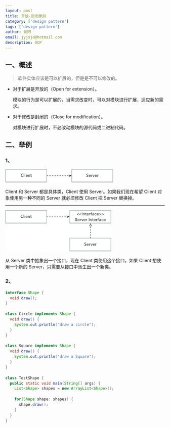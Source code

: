```yaml
---
layout: post
title: 开放-封闭原则
category: ['design pattern']
tags: ['design pattern']
author: 景阳
email: jyjsjd@hotmail.com
description: OCP
---
```


## 一、概述
> 软件实体应该是可以扩展的，但是是不可以修改的。

* 对于扩展是开放的（Open for extension）。

  模块的行为是可以扩展的，当需求改变时，可以对模块进行扩展，适应新的需求。

* 对于修改是封闭的（Close for modification）。

  对模块进行扩展时，不必改动模块的源代码或二进制代码。

## 二、举例
### 1、
![OCP1.png](/assets/img/OCP1.png)

Client 和 Server 都是具体类，Client 使用 Server。如果我们现在希望 Client 对象使用另一种不同的 Server 就必须修改 Client 把 Server 替换掉。

----------

![OCP2.png](/assets/img/OCP2.png)

从 Server 类中抽象出一个接口，现在 Client 类使用这个接口，如果 Client 想使用一个新的 Server，只需要从接口中派生出一个新类。

### 2、
```java
interface Shape {
  void draw();
}

class Circle implements Shape {
  void draw() {
    System.out.println("draw a circle");
  }
}

class Square implements Shape {
  void draw() {
    System.out.println("draw a Square");
  }
}

class TestShape {
  public static void main(String[] args) {
    List<Shape> shapes = new ArrayList<Shape>();

    for(Shape shape: shapes) {
      shape.draw();
    }
  }
}
```

